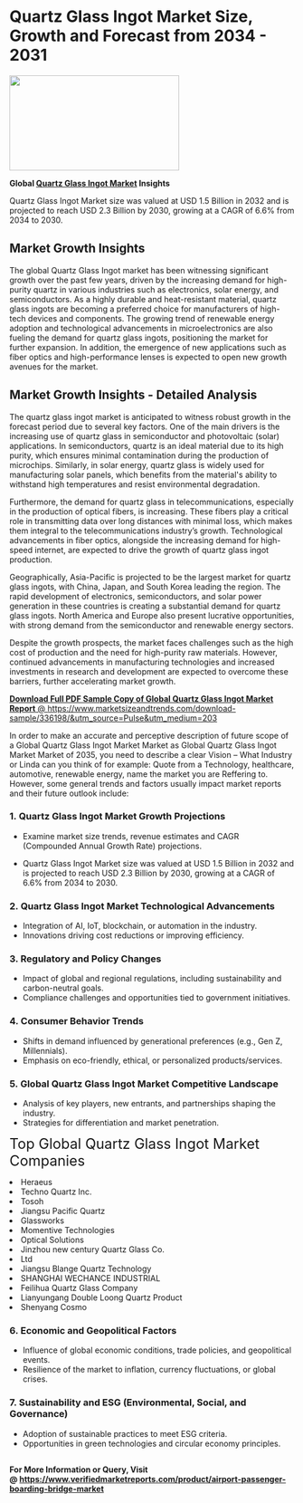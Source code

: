<H1>Quartz Glass Ingot Market Size, Growth and Forecast from 2034 - 2031</H1><img class="aligncenter size-medium wp-image-584254" src="https://thirdeyenews.in/wp-content/uploads/2034/09/Global-Market-Research-300x168.jpeg" alt="" width="300" height="168" /><p><strong>Global&nbsp;<a href="https://www.marketsizeandtrends.com/download-sample/336198/&amp;utm_source=Pulse&amp;utm_medium=203">Quartz Glass Ingot Market</a> Insights</strong></p><p>Quartz Glass Ingot Market size was valued at USD 1.5 Billion in 2032 and is projected to reach USD 2.3 Billion by 2030, growing at a CAGR of 6.6% from 2034 to 2030.</p><p><h2>Market Growth Insights</h2> <p>The global Quartz Glass Ingot market has been witnessing significant growth over the past few years, driven by the increasing demand for high-purity quartz in various industries such as electronics, solar energy, and semiconductors. As a highly durable and heat-resistant material, quartz glass ingots are becoming a preferred choice for manufacturers of high-tech devices and components. The growing trend of renewable energy adoption and technological advancements in microelectronics are also fueling the demand for quartz glass ingots, positioning the market for further expansion. In addition, the emergence of new applications such as fiber optics and high-performance lenses is expected to open new growth avenues for the market.</p> <p><a href="download-sample-link"></a></p> <h2>Market Growth Insights - Detailed Analysis</h2> <p>The quartz glass ingot market is anticipated to witness robust growth in the forecast period due to several key factors. One of the main drivers is the increasing use of quartz glass in semiconductor and photovoltaic (solar) applications. In semiconductors, quartz is an ideal material due to its high purity, which ensures minimal contamination during the production of microchips. Similarly, in solar energy, quartz glass is widely used for manufacturing solar panels, which benefits from the material's ability to withstand high temperatures and resist environmental degradation.</p> <p>Furthermore, the demand for quartz glass in telecommunications, especially in the production of optical fibers, is increasing. These fibers play a critical role in transmitting data over long distances with minimal loss, which makes them integral to the telecommunications industry’s growth. Technological advancements in fiber optics, alongside the increasing demand for high-speed internet, are expected to drive the growth of quartz glass ingot production.</p> <p>Geographically, Asia-Pacific is projected to be the largest market for quartz glass ingots, with China, Japan, and South Korea leading the region. The rapid development of electronics, semiconductors, and solar power generation in these countries is creating a substantial demand for quartz glass ingots. North America and Europe also present lucrative opportunities, with strong demand from the semiconductor and renewable energy sectors.</p> <p>Despite the growth prospects, the market faces challenges such as the high cost of production and the need for high-purity raw materials. However, continued advancements in manufacturing technologies and increased investments in research and development are expected to overcome these barriers, further accelerating market growth.</p> <p><a href="get-more-link"></p><p><span class=""><strong>Download Full PDF Sample Copy of Global Quartz Glass Ingot Market Report</strong> @ <a href="https://www.marketsizeandtrends.com/download-sample/336198/&amp;utm_source=Pulse&amp;utm_medium=203" target="_blank">https://www.marketsizeandtrends.com/download-sample/336198/&amp;utm_source=Pulse&amp;utm_medium=203</a></span></p><p>In order to make an accurate and perceptive description of future scope of a Global&nbsp;Quartz Glass Ingot Market Market as Global&nbsp;Quartz Glass Ingot Market Market of 2035, you need to describe a clear Vision &ndash; What Industry or Linda can you think of for example: Quote from a Technology, healthcare, automotive, renewable energy, name the market you are Reffering to. However, some general trends and factors usually impact market reports and their future outlook include:</p><h3>1.&nbsp;<strong>Quartz Glass Ingot Market Growth Projections</strong></h3><ul><li>Examine market size trends, revenue estimates and CAGR (Compounded Annual Growth Rate) projections.</li><li><p>Quartz Glass Ingot Market size was valued at USD 1.5 Billion in 2032 and is projected to reach USD 2.3 Billion by 2030, growing at a CAGR of 6.6% from 2034 to 2030.</p></li></ul><h3>2.&nbsp;<strong>Quartz Glass Ingot Market Technological Advancements</strong></h3><ul><li>Integration of AI, IoT, blockchain, or automation in the industry.</li><li>Innovations driving cost reductions or improving efficiency.</li></ul><h3>3.&nbsp;<strong>Regulatory and Policy Changes</strong></h3><ul><li>Impact of global and regional regulations, including sustainability and carbon-neutral goals.</li><li>Compliance challenges and opportunities tied to government initiatives.</li></ul><h3>4.&nbsp;<strong>Consumer Behavior Trends</strong></h3><ul><li>Shifts in demand influenced by generational preferences (e.g., Gen Z, Millennials).</li><li>Emphasis on eco-friendly, ethical, or personalized products/services.</li></ul><h3>5.&nbsp;<strong>Global Quartz Glass Ingot Market Competitive Landscape</strong></h3><ul><li>Analysis of key players, new entrants, and partnerships shaping the industry.</li><li>Strategies for differentiation and market penetration.</li></ul><p data-pm-slice="1 1 []"><span style="color: inherit; font-family: inherit; font-size: 25px;">Top Global Quartz Glass Ingot Market Companies</span></p><div class="" data-test-id=""><p><li>Heraeus</li><li> Techno Quartz Inc.</li><li> Tosoh</li><li> Jiangsu Pacific Quartz</li><li> Glassworks</li><li> Momentive Technologies</li><li> Optical Solutions</li><li> Jinzhou new century Quartz Glass Co.</li><li> Ltd</li><li> Jiangsu Blange Quartz Technology</li><li> SHANGHAI WECHANCE INDUSTRIAL</li><li> Feilihua Quartz Glass Company</li><li> Lianyungang Double Loong Quartz Product</li><li> Shenyang Cosmo</li></p></div><h3>6.&nbsp;<strong>Economic and Geopolitical Factors</strong></h3><ul><li>Influence of global economic conditions, trade policies, and geopolitical events.</li><li>Resilience of the market to inflation, currency fluctuations, or global crises.</li></ul><h3>7.&nbsp;<strong>Sustainability and ESG (Environmental, Social, and Governance)</strong></h3><ul><li>Adoption of sustainable practices to meet ESG criteria.</li><li>Opportunities in green technologies and circular economy principles.</li></ul><h2><strong style="font-size: 14px;">For More Information or Query, Visit @&nbsp;</strong><a style="background-color: #ffffff; font-size: 14px;" href="https://www.marketsizeandtrends.com/report/quartz-glass-ingot-market/" target="_blank">https://www.verifiedmarketreports.com/product/airport-passenger-boarding-bridge-market</a></h2>
